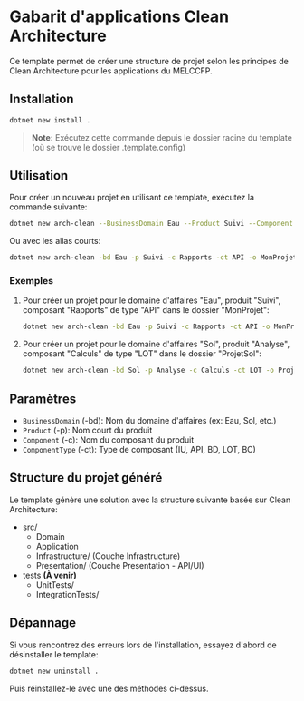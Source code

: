 # Gabarit d'applications Clean Architecture

Ce template permet de créer une structure de projet selon les principes de Clean Architecture pour les applications du MELCCFP.

## Installation

```bash
dotnet new install . 
```
> **Note:** Exécutez cette commande depuis le dossier racine du template (où se trouve le dossier .template.config)

## Utilisation

Pour créer un nouveau projet en utilisant ce template, exécutez la commande suivante:

```bash
dotnet new arch-clean --BusinessDomain Eau --Product Suivi --Component Rapports --ComponentType API --output MonProjet
```

Ou avec les alias courts:
```bash
dotnet new arch-clean -bd Eau -p Suivi -c Rapports -ct API -o MonProjet
```

### Exemples

1. Pour créer un projet pour le domaine d'affaires "Eau", produit "Suivi", composant "Rapports" de type "API" dans le dossier "MonProjet":
    ```bash
    dotnet new arch-clean -bd Eau -p Suivi -c Rapports -ct API -o MonProjet
    ```

2. Pour créer un projet pour le domaine d'affaires "Sol", produit "Analyse", composant "Calculs" de type "LOT" dans le dossier "ProjetSol":
    ```bash
    dotnet new arch-clean -bd Sol -p Analyse -c Calculs -ct LOT -o ProjetSol
    ```

## Paramètres

- `BusinessDomain` (-bd): Nom du domaine d'affaires (ex: Eau, Sol, etc.)
- `Product` (-p): Nom court du produit
- `Component` (-c): Nom du composant du produit
- `ComponentType` (-ct): Type de composant (IU, API, BD, LOT, BC)

## Structure du projet généré

Le template génère une solution avec la structure suivante basée sur Clean Architecture:
- src/
  - Domain
  - Application
  - Infrastructure/ (Couche Infrastructure)
  - Presentation/ (Couche Presentation - API/UI)
- tests **(À venir)**
  - UnitTests/
  - IntegrationTests/

## Dépannage

Si vous rencontrez des erreurs lors de l'installation, essayez d'abord de désinstaller le template:

```bash
dotnet new uninstall . 
```

Puis réinstallez-le avec une des méthodes ci-dessus.

